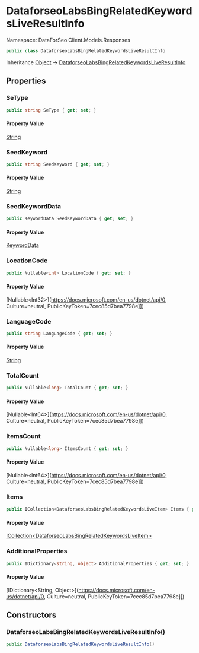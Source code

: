 # DataforseoLabsBingRelatedKeywordsLiveResultInfo

Namespace: DataForSeo.Client.Models.Responses

```csharp
public class DataforseoLabsBingRelatedKeywordsLiveResultInfo
```

Inheritance [Object](https://docs.microsoft.com/en-us/dotnet/api/Object) → [DataforseoLabsBingRelatedKeywordsLiveResultInfo](./DataforseoLabsBingRelatedKeywordsLiveResultInfo.md)

## Properties

### **SeType**

```csharp
public string SeType { get; set; }
```

#### Property Value

[String](https://docs.microsoft.com/en-us/dotnet/api/String)<br>

### **SeedKeyword**

```csharp
public string SeedKeyword { get; set; }
```

#### Property Value

[String](https://docs.microsoft.com/en-us/dotnet/api/String)<br>

### **SeedKeywordData**

```csharp
public KeywordData SeedKeywordData { get; set; }
```

#### Property Value

[KeywordData](./KeywordData.md)<br>

### **LocationCode**

```csharp
public Nullable<int> LocationCode { get; set; }
```

#### Property Value

[Nullable&lt;Int32&gt;](https://docs.microsoft.com/en-us/dotnet/api/0, Culture=neutral, PublicKeyToken=7cec85d7bea7798e]])<br>

### **LanguageCode**

```csharp
public string LanguageCode { get; set; }
```

#### Property Value

[String](https://docs.microsoft.com/en-us/dotnet/api/String)<br>

### **TotalCount**

```csharp
public Nullable<long> TotalCount { get; set; }
```

#### Property Value

[Nullable&lt;Int64&gt;](https://docs.microsoft.com/en-us/dotnet/api/0, Culture=neutral, PublicKeyToken=7cec85d7bea7798e]])<br>

### **ItemsCount**

```csharp
public Nullable<long> ItemsCount { get; set; }
```

#### Property Value

[Nullable&lt;Int64&gt;](https://docs.microsoft.com/en-us/dotnet/api/0, Culture=neutral, PublicKeyToken=7cec85d7bea7798e]])<br>

### **Items**

```csharp
public ICollection<DataforseoLabsBingRelatedKeywordsLiveItem> Items { get; set; }
```

#### Property Value

[ICollection&lt;DataforseoLabsBingRelatedKeywordsLiveItem&gt;](./DataforseoLabsBingRelatedKeywordsLiveItem.md)<br>

### **AdditionalProperties**

```csharp
public IDictionary<string, object> AdditionalProperties { get; set; }
```

#### Property Value

[IDictionary&lt;String, Object&gt;](https://docs.microsoft.com/en-us/dotnet/api/0, Culture=neutral, PublicKeyToken=7cec85d7bea7798e]])<br>

## Constructors

### **DataforseoLabsBingRelatedKeywordsLiveResultInfo()**

```csharp
public DataforseoLabsBingRelatedKeywordsLiveResultInfo()
```
